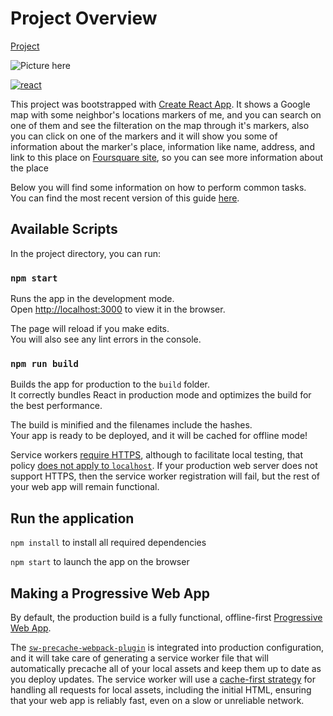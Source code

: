 # Project Overview

[Project](https://fast-earth-50275.herokuapp.com/)

![Picture here](https://i.ibb.co/kMRk7YH/react.png)

<a href="https://ibb.co/BwXdp8z"><img src="https://i.ibb.co/kMRk7YH/react.png" alt="react" border="0"></a>

This project was bootstrapped with [Create React App](https://github.com/facebookincubator/create-react-app).
It shows a Google map with some neighbor's locations markers of me, and you can search on one of them and see the filteration on the map through it's markers, also you can click on one of the markers and it will show you some of information about the marker's place, information like name, address, and link to this place on [Foursquare site](https://foursquare.com), so you can see more information about the place

Below you will find some information on how to perform common tasks.<br>
You can find the most recent version of this guide [here](https://github.com/facebookincubator/create-react-app/blob/master/packages/react-scripts/template/README.md).

## Available Scripts

In the project directory, you can run:

### `npm start`

Runs the app in the development mode.<br>
Open [http://localhost:3000](http://localhost:3000) to view it in the browser.

The page will reload if you make edits.<br>
You will also see any lint errors in the console.

### `npm run build`

Builds the app for production to the `build` folder.<br>
It correctly bundles React in production mode and optimizes the build for the best performance.

The build is minified and the filenames include the hashes.<br>
Your app is ready to be deployed, and it will be cached for offline mode!

Service workers [require HTTPS](https://developers.google.com/web/fundamentals/getting-started/primers/service-workers#you_need_https),
although to facilitate local testing, that policy
[does not apply to `localhost`](http://stackoverflow.com/questions/34160509/options-for-testing-service-workers-via-http/34161385#34161385).
If your production web server does not support HTTPS, then the service worker
registration will fail, but the rest of your web app will remain functional.


## Run the application

`npm install` to install all required dependencies 

`npm start` to launch the app on the browser


## Making a Progressive Web App

By default, the production build is a fully functional, offline-first
[Progressive Web App](https://developers.google.com/web/progressive-web-apps/).

The [`sw-precache-webpack-plugin`](https://github.com/goldhand/sw-precache-webpack-plugin)
is integrated into production configuration,
and it will take care of generating a service worker file that will automatically
precache all of your local assets and keep them up to date as you deploy updates.
The service worker will use a [cache-first strategy](https://developers.google.com/web/fundamentals/instant-and-offline/offline-cookbook/#cache-falling-back-to-network)
for handling all requests for local assets, including the initial HTML, ensuring
that your web app is reliably fast, even on a slow or unreliable network.


